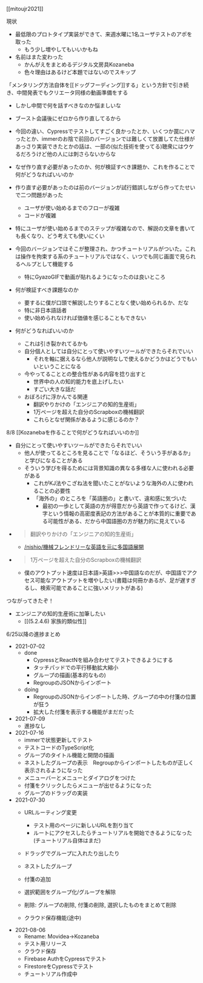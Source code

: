 
[[mitoujr2021]]

現状
- 最低限のプロトタイプ実装ができて、来週水曜に1名ユーザテストのアポを取った
    - もう少し増やしてもいいかもね
- 名前はまた変わった
    - かんがえをまとめるデジタル文房具Kozaneba
    - 色々理由はあるけど本題ではないのでスキップ

「メンタリング方法自体を[[ドッグフーディング]]する」という方針で引き続き、中間発表でもクリエータ同様の動画準備をする
- しかし中間で何を話すべきなのか悩ましいな
- ブースト会議後にゼロから作り直してるから
- 今回の違い、Cypressでテストしてすごく良かったとか、いくつか罠にハマったとか、immerのお陰で前回のバージョンでは難しくて放置してた仕様があっさり実装できたとかの話は、一部の(似た技術を使ってる)聴衆にはウケるだろうけど他の人には刺さらないからな
- なぜ作り直す必要があったのか、何が検証すべき課題か、これを作ることで何がどうなればいいのか
- 作り直す必要があったのは前のバージョンが試行錯誤しながら作ってたせいで二つ問題があった
    - ユーザが使い始めるまでのフローが複雑
    - コードが複雑
- 特にユーザが使い始めるまでのステップが複雑なので、解説の文章を書いても長くなり、どう考えても使いにくい
- 今回のバージョンではそこが整理され、かつチュートリアルがついた。これは操作を拘束する系のチュートリアルではなく、いつでも同じ画面で見られるヘルプとして機能する
    - 特にGyazoGIFで動画が貼れるようになったのは良いところ

- 何が検証すべき課題なのか
    - 要するに僕が口頭で解説したりすることなく使い始められるか、だな
    - 特に非日本語話者
    - 使い始められなければ価値を感じることもできない

- 何がどうなればいいのか
    - これは引き裂かれてるかも
    - 自分個人としては自分にとって使いやすいツールができたらそれでいい
        - それを軸に据えるなら他人が説明なしで使えるかどうかはどうでもいいということになる
    - 今やってることとの整合性がある内容を捻り出すと
        - 世界中の人の知的能力を底上げしたい
        - すごい大きな話だ
    - おぼろげに浮かんでる関連
        - 翻訳やりかけの「エンジニアの知的生産術」
        - 1万ページを超えた自分のScrapboxの機械翻訳
        - これらとなぜ関係があるように感じるのか？

8/8
[[Kozanebaを作ることで何がどうなればいいのか]]
- 自分にとって使いやすいツールができたらそれでいい
    - 他人が使ってるところを見ることで「なるほど、そういう手があるか」と学びになることがある
    - そういう学びを得るためには背景知識の異なる多様な人に使われる必要がある
        - これがKJ法やこざね法を聞いたことがないような海外の人に使われることの必要性
        - 「海外の」のところを「英語圏の」と書いて、違和感に気づいた
            - 最初の一歩として英語の方が得意だから英語で作ってるけど、漢字という情報の高密度表記の方法があることが本質的に重要である可能性がある、だから中国語圏の方が魅力的に見えている
- > 翻訳やりかけの「エンジニアの知的生産術」
    - [/nishio/機械フレンドリーな英語を元に多国語展開](https://scrapbox.io/nishio/機械フレンドリーな英語を元に多国語展開)
- > 1万ページを超えた自分のScrapboxの機械翻訳
    - 僕のアウトプット速度は日本語>英語>>>中国語なのだが、中国語でアクセス可能なアウトプットを増やしたい(書籍は何冊かあるが、足が遅すぎるし、検索可能であることに強いメリットがある)

つながってきたぞ！
- エンジニアの知的生産術に加筆したい
    - [[(5.2.4.6) 家族的類似性]]

6/25以降の進捗まとめ
- 2021-07-02
    - done
        - CypressとReactNを組み合わせてテストできるようにする
        - タッチパッドでの平行移動拡大縮小
        - グループの描画(基本的なもの)
        - RegroupのJSONからインポート
    - doing
        - RegroupのJSONからインポートした時、グループの中の付箋の位置が狂う
        - 拡大した付箋を表示する機能がまだだった
- 2021-07-09
    - 進捗なし
- 2021-07-16
    - immerで状態更新してテスト
    - テストコードのTypeScript化
    - グループのタイトル機能と開閉の描画
    - ネストしたグループの表示　Regroupからインポートしたものが正しく表示されるようになった
    - メニューバーとメニューとダイアログをつけた
    - 付箋をクリックしたらメニューが出せるようになった
    - グループのドラッグの実装
- 2021-07-30
    - URLルーティング変更
        - テスト用のページに新しいURLを割り当て
        - ルートにアクセスしたらチュートリアルを開始できるようになった(チュートリアル自体はまだ)

    - ドラッグでグループに入れたり出したり
    - ネストしたグループ

    - 付箋の追加
    - 選択範囲をグループ化/グループを解除
    - 削除: グループの削除, 付箋の削除, 選択したものをまとめて削除

    - クラウド保存機能(途中)
- 2021-08-06
    - Rename: Movidea→Kozaneba
    - テスト用リリース
    - クラウド保存
    - Firebase AuthをCypressでテスト
    - FirestoreをCypressでテスト
    - チュートリアル作成中

